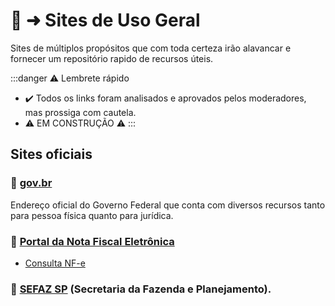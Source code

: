 # 🧭 ➜ Sites de Uso Geral

Sites de múltiplos propósitos que com toda certeza irão alavancar e fornecer um repositório rapido de recursos úteis.

:::danger ⚠️ Lembrete rápido

- ✔️ Todos os links foram analisados ​​e aprovados pelos moderadores, mas prossiga com cautela.
- ⚠️ EM CONSTRUÇÃO ⚠️
  :::

## Sites oficiais

### 🔗 [gov.br](https://gov.br)
Endereço oficial do Governo Federal que conta com diversos recursos tanto para pessoa física quanto para jurídica.


### 🔗 [Portal da Nota Fiscal Eletrônica](https://nfe.fazenda.gov.br)
 - [Consulta NF-e](https://www.nfe.fazenda.gov.br/portal/consultaRecaptcha.aspx?tipoConsulta=resumo&tipoConteudo=7PhJ+gAVw2g=&AspxAutoDetectCookieSupport=1)


### 🔗 [SEFAZ SP](https://portal.fazenda.sp.gov.br) (Secretaria da Fazenda e Planejamento).

